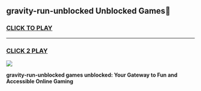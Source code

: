 
## gravity-run-unblocked Unblocked Games👋
<h3>
<a href="https://news.freeplayer.one?title=gravity-run-unblocked&ref=16F">CLICK TO PLAY</a></h3>
<hr>

<h3>
<a href="https://news.freeplayer.one?title=gravity-run-unblocked&ref=16F">CLICK 2 PLAY</a>
  
</h3>

<a href="https://news.freeplayer.one?title=gravity-run-unblocked&ref=16F/"><img src="https://clearcache.store/games.png"></a>


**gravity-run-unblocked games unblocked: Your Gateway to Fun and Accessible Online Gaming**
